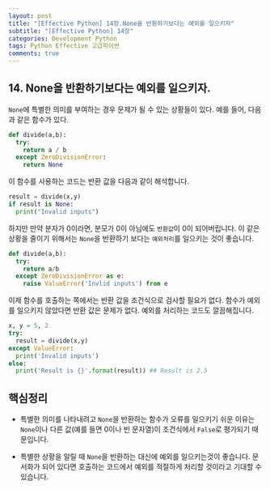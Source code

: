 ```yaml
---  
layout: post  
title: "[Effective Python] 14장.None을 반환하기보다는 예외를 일으키자"  
subtitle: "[Effective Python] 14장"  
categories: Development Python
tags: Python Effective 고급파이썬
comments: true  
---  
```


## 14. None을 반환하기보다는 예외를 일으키자.

`None`에 특별한 의미를 부여하는 경우 문제가 될 수 있는 상황들이 있다.
예를 들어, 다음과 같은 함수가 있다.
```python
def divide(a,b):
  try:
    return a / b
  except ZeroDivisionError:
    return None
```

이 함수를 사용하는 코드는 반환 값을 다음과 같이 해석합니다.

```python
result = divide(x,y)
if result is None:
  print("Invalid inputs")
```

하지만 만약 분자가 0이라면, 분모가 0이 아님에도 `반환값`이 0이 되어버립니다. 이 같은 상황을 줄이기 위해서는 `None`을 반환하기 보다는 `예외처리`를 일으키는 것이 좋습니다.

```python
def divide(a,b):
  try:
    return a/b
  except ZeroDivisionError as e:
    raise ValueError('Invlid inputs') from e
```

이제 함수를 호출하는 쪽에서는 반환 값을 조건식으로 검사할 필요가 없다. 함수가 예외를 일으키지 않았다면 반환 값은 문제가 없다. 예외를 처리하는 코드도 깔끔해집니다.

```python
x, y = 5, 2
try:
  result = divide(x,y)
except ValueError:
  print('Invalid inputs')
else:
  print('Result is {}'.format(result)) ## Result is 2.5
```

## 핵심정리
- 특별한 의미를 나타내려고 `None`을 반환하는 함수가 오류를 일으키기 쉬운 이유는 `None`이나 다른 값(예를 들면 0이나 빈 문자열)이 조건식에서 `False`로 평가되기 때문입니다.

- 특별한 상황을 알릴 때 `None`을 반환하는 대신에 예외를 일으키는것이 좋습니다. 문서화가 되어 있다면 호출하는 코드에서 예외를 적절하게 처리할 것이라고 기대할 수 있습니다.  
